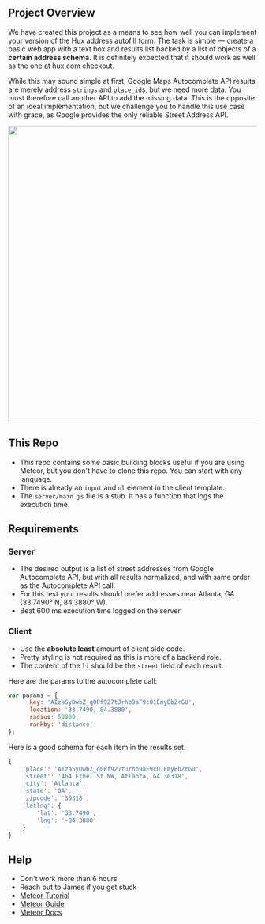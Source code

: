 ## Project Overview
We have created this project as a means to see how well you can implement your version of the Hux address autofill form. The task is simple — create a basic web app with a text box and results list backed by a list of objects of a **certain address schema**. It is definitely expected that it should work as well as the one at hux.com checkout.

While this may sound simple at first, Google Maps Autocomplete API results are merely address `strings` and `place_id`s, but we need more data. You must therefore call another API to add the missing data. This is the opposite of an ideal implementation, but we challenge you to handle this use case with grace, as Google provides the only reliable Street Address API.

<img src="https://i.imgur.com/Tfi0xR5.jpg" width="600">

## This Repo

- This repo contains some basic building blocks useful if you are using Meteor, but you don't have to clone this repo. You can start with any language.
- There is already an `input` and `ul` element in the client template.
- The `server/main.js` file is a stub. It has a function that logs the execution time.

## Requirements

### Server
- The desired output is a list of street addresses from Google Autocomplete API, but with all results normalized, and with same order as the Autocomplete API call.
- For this test your results should prefer addresses near Atlanta, GA (33.7490° N, 84.3880° W).
- Beat 600 ms execution time logged on the server.

### Client
- Use the **absolute least** amount of client side code.
- Pretty styling is not required as this is more of a backend role.
- The content of the `li` should be the `street` field of each result.

Here are the params to the autocomplete call:

``` javascript
var params = {
      key: 'AIzaSyDwbZ_q0Pf927tJrhb9aF9cO1EmyBbZrGU',
      location: '33.7490,-84.3880',
      radius: 50000,
      rankby: 'distance'
};
```

Here is a good schema for each item in the results set.

``` javascript
{
	'place': 'AIzaSyDwbZ_q0Pf927tJrhb9aF9cO1EmyBbZrGU',
	'street': '464 Ethel St NW, Atlanta, GA 30318',
	'city': 'Atlanta',
	'state': 'GA',
	'zipcode': '30318',
	'latlng': {
		'lat': '33.7490',
		'lng': '-84.3880'
	}
}
```

## Help
- Don't work more than 6 hours
- Reach out to James if you get stuck
- [Meteor Tutorial](https://www.meteor.com/try)
- [Meteor Guide](http://guide.meteor.com)
- [Meteor Docs](https://docs.meteor.com)
